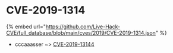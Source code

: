 # CVE-2019-1314
{% embed url="https://github.com/Live-Hack-CVE/full_database/blob/main/cves/2019/CVE-2019-1314.json" %}

* cccaaasser ~> [CVE-2019-13144](https://www.alice-snow.ru/2019/database/cve-2019-1314/cve-2019-13144-cccaaasser)